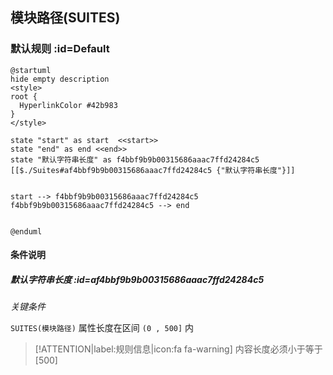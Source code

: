 ## 模块路径(SUITES) <!-- {docsify-ignore-all} -->

   

### 默认规则 :id=Default

```plantuml
@startuml
hide empty description
<style>
root {
  HyperlinkColor #42b983
}
</style>

state "start" as start  <<start>>
state "end" as end <<end>>
state "默认字符串长度" as f4bbf9b9b00315686aaac7ffd24284c5 [[$./Suites#af4bbf9b9b00315686aaac7ffd24284c5 {"默认字符串长度"}]]


start --> f4bbf9b9b00315686aaac7ffd24284c5 
f4bbf9b9b00315686aaac7ffd24284c5 --> end 


@enduml
```

#### 条件说明

##### 默认字符串长度 :id=af4bbf9b9b00315686aaac7ffd24284c5


*关键条件*


`SUITES(模块路径)` 属性长度在区间 `(0 , 500]` 内

> [!ATTENTION|label:规则信息|icon:fa fa-warning]
> 内容长度必须小于等于[500]







